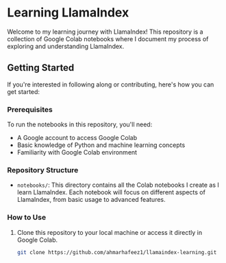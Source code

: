 # Learning LlamaIndex

Welcome to my learning journey with LlamaIndex! This repository is a collection of Google Colab notebooks where I document my process of exploring and understanding LlamaIndex.

## Getting Started

If you're interested in following along or contributing, here's how you can get started:

### Prerequisites

To run the notebooks in this repository, you'll need:
- A Google account to access Google Colab
- Basic knowledge of Python and machine learning concepts
- Familiarity with Google Colab environment

### Repository Structure

- `notebooks/`: This directory contains all the Colab notebooks I create as I learn LlamaIndex. Each notebook will focus on different aspects of LlamaIndex, from basic usage to advanced features.

### How to Use

1. Clone this repository to your local machine or access it directly in Google Colab.
   ```bash
   git clone https://github.com/ahmarhafeez1/llamaindex-learning.git
